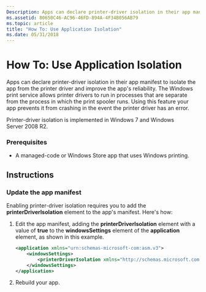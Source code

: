 ```yaml
---
Description: Apps can declare printer-driver isolation in their app manifest to isolate the app from the printer driver and improve the apps reliability.
ms.assetid: 80650C46-AC96-46FD-894A-4F34B056AB79
ms.topic: article
title: "How To: Use Application Isolation"
ms.date: 05/31/2018
---
```


# How To: Use Application Isolation

Apps can declare printer-driver isolation in their app manifest to isolate the app from the printer driver and improve the app's reliability. The Windows print service allows printer drivers to run in processes that are separate from the process in which the print spooler runs. Using this feature your app prevents it from crashing in the event the printer driver has an error.

Printer-driver isolation is implemented in Windows 7 and Windows Server 2008 R2.

### Prerequisites

-   A managed-code or Windows Store app that uses Windows printing.

## Instructions

### Update the app manifest

Enabling printer-driver isolation requires you to add the **printerDriverIsolation** element to the app's manifest. Here's how:

1.  Edit the app manifest, adding the **printerDriverIsolation** element with a value of **true** to the **windowsSettings** element of the **application** element, as shown in this example.
    ```XML
    <application xmlns="urn:schemas-microsoft-com:asm.v3">
        <windowsSettings>
            <printerDriverIsolation xmlns="http://schemas.microsoft.com/SMI/2011/WindowsSettings">true</printerDriverIsolation>
        </windowsSettings>
    </application>
    ```

    

2.  Rebuild your app.

 

 



